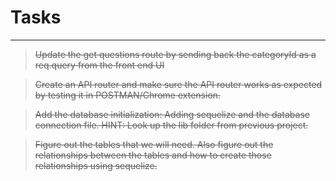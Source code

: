 # Tasks

---

> ~~Update the get questions route by sending back the categoryId as a req.query from the front end UI~~

> ~~Create an API router and make sure the API router works as expected by testing it in POSTMAN/Chrome extension.~~

> ~~Add the database initialization: Adding sequelize and the database connection file. HINT: Look up the lib folder from previous project.~~

> ~~Figure out the tables that we will need. Also figure out the relationships between the tables and how to create those relationships using sequelize.~~ 
